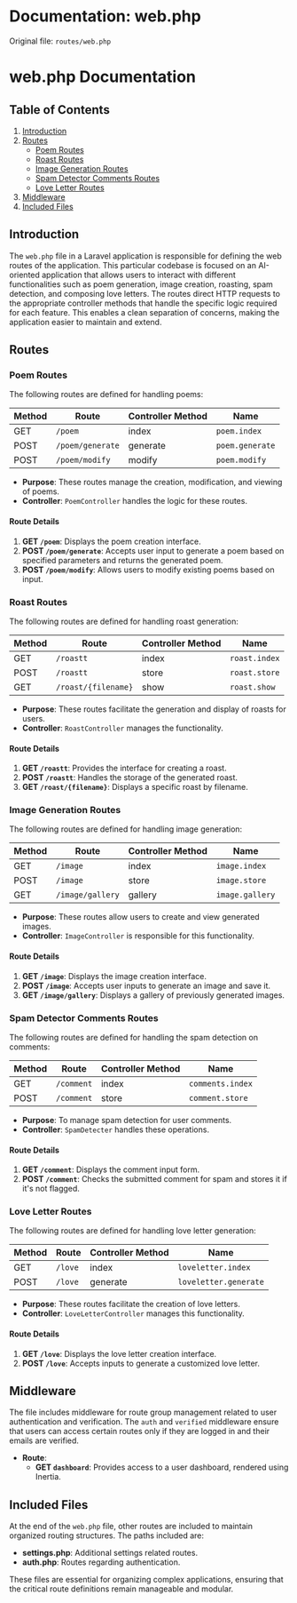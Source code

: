 # Documentation: web.php

Original file: `routes/web.php`

# web.php Documentation

## Table of Contents
1. [Introduction](#introduction)
2. [Routes](#routes)
   - [Poem Routes](#poem-routes)
   - [Roast Routes](#roast-routes)
   - [Image Generation Routes](#image-generation-routes)
   - [Spam Detector Comments Routes](#spam-detector-comments-routes)
   - [Love Letter Routes](#love-letter-routes)
3. [Middleware](#middleware)
4. [Included Files](#included-files)

## Introduction
The `web.php` file in a Laravel application is responsible for defining the web routes of the application. This particular codebase is focused on an AI-oriented application that allows users to interact with different functionalities such as poem generation, image creation, roasting, spam detection, and composing love letters. The routes direct HTTP requests to the appropriate controller methods that handle the specific logic required for each feature. This enables a clean separation of concerns, making the application easier to maintain and extend.

## Routes

### Poem Routes
The following routes are defined for handling poems:

| Method | Route                    | Controller Method        | Name                          |
|--------|--------------------------|---------------------------|-------------------------------|
| GET    | `/poem`                 | index                     | `poem.index`                 |
| POST   | `/poem/generate`        | generate                  | `poem.generate`              |
| POST   | `/poem/modify`          | modify                    | `poem.modify`                |

- **Purpose**: These routes manage the creation, modification, and viewing of poems.
- **Controller**: `PoemController` handles the logic for these routes.

#### Route Details
1. **GET `/poem`**: Displays the poem creation interface.
2. **POST `/poem/generate`**: Accepts user input to generate a poem based on specified parameters and returns the generated poem.
3. **POST `/poem/modify`**: Allows users to modify existing poems based on input.

### Roast Routes
The following routes are defined for handling roast generation:

| Method | Route                    | Controller Method        | Name                          |
|--------|--------------------------|---------------------------|-------------------------------|
| GET    | `/roastt`               | index                     | `roast.index`                |
| POST   | `/roastt`               | store                     | `roast.store`                |
| GET    | `/roast/{filename}`     | show                      | `roast.show`                 |

- **Purpose**: These routes facilitate the generation and display of roasts for users.
- **Controller**: `RoastController` manages the functionality.

#### Route Details
1. **GET `/roastt`**: Provides the interface for creating a roast.
2. **POST `/roastt`**: Handles the storage of the generated roast.
3. **GET `/roast/{filename}`**: Displays a specific roast by filename.

### Image Generation Routes
The following routes are defined for handling image generation:

| Method | Route                    | Controller Method        | Name                          |
|--------|--------------------------|---------------------------|-------------------------------|
| GET    | `/image`                | index                     | `image.index`                |
| POST   | `/image`                | store                     | `image.store`                |
| GET    | `/image/gallery`        | gallery                   | `image.gallery`              |

- **Purpose**: These routes allow users to create and view generated images.
- **Controller**: `ImageController` is responsible for this functionality.

#### Route Details
1. **GET `/image`**: Displays the image creation interface.
2. **POST `/image`**: Accepts user inputs to generate an image and save it.
3. **GET `/image/gallery`**: Displays a gallery of previously generated images.

### Spam Detector Comments Routes
The following routes are defined for handling the spam detection on comments:

| Method | Route                    | Controller Method        | Name                          |
|--------|--------------------------|---------------------------|-------------------------------|
| GET    | `/comment`              | index                     | `comments.index`             |
| POST   | `/comment`              | store                     | `comment.store`              |

- **Purpose**: To manage spam detection for user comments.
- **Controller**: `SpamDetecter` handles these operations.

#### Route Details
1. **GET `/comment`**: Displays the comment input form.
2. **POST `/comment`**: Checks the submitted comment for spam and stores it if it's not flagged.

### Love Letter Routes
The following routes are defined for handling love letter generation:

| Method | Route                    | Controller Method        | Name                          |
|--------|--------------------------|---------------------------|-------------------------------|
| GET    | `/love`                 | index                     | `loveletter.index`           |
| POST   | `/love`                 | generate                  | `loveletter.generate`        |

- **Purpose**: These routes facilitate the creation of love letters.
- **Controller**: `LoveLetterController` manages this functionality.

#### Route Details
1. **GET `/love`**: Displays the love letter creation interface.
2. **POST `/love`**: Accepts inputs to generate a customized love letter.

## Middleware
The file includes middleware for route group management related to user authentication and verification. The `auth` and `verified` middleware ensure that users can access certain routes only if they are logged in and their emails are verified.

- **Route**: 
  - **GET `dashboard`**: Provides access to a user dashboard, rendered using Inertia.

## Included Files
At the end of the `web.php` file, other routes are included to maintain organized routing structures. The paths included are:

- **settings.php**: Additional settings related routes.
- **auth.php**: Routes regarding authentication.

These files are essential for organizing complex applications, ensuring that the critical route definitions remain manageable and modular.
